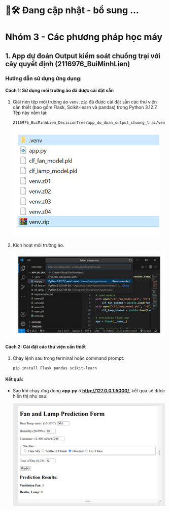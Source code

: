# 👷🛠️ Đang cập nhật - bổ sung ...
# Nhóm 3 - Các phương pháp học máy

## 1. App dự đoán Output kiểm soát chuồng trại với cây quyết định (2116976_BuiMinhLien)

### Hướng dẫn sử dụng ứng dụng:

#### Cách 1: Sử dụng môi trường ảo đã được cài đặt sẵn
1. Giải nén tệp môi trường ảo `venv.zip` đã được cài đặt sẵn các thư viện cần thiết (bao gồm Flask, Scikit-learn và pandas) trong Python 3.12.7. Tệp này nằm tại:
    ```
    2116976_BuiMinhLien_DecisionTree/app_du_doan_output_chuong_trai/venv.zip
    ```
    ![Hình ảnh minh họa](image.png)
    
2. Kích hoạt môi trường ảo.

    ![Hình ảnh minh họa](image-1.png)

#### Cách 2: Cài đặt các thư viện cần thiết
1. Chạy lệnh sau trong terminal hoặc command prompt:
    ```
    pip install Flask pandas scikit-learn
    ```

#### Kết quả:
- Sau khi chạy ứng dụng **app.py** ở **http://127.0.0.1:5000/**, kết quả sẽ được hiển thị như sau:

    ![Hình ảnh minh họa kết quả](image-2.png)
